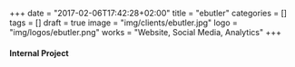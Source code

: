 +++
date = "2017-02-06T17:42:28+02:00"
title = "ebutler"
categories = []
tags = []
draft = true
image = "img/clients/ebutler.jpg"
logo = "img/logos/ebutler.png"
works = "Website, Social Media, Analytics"
+++
#### Internal Project

